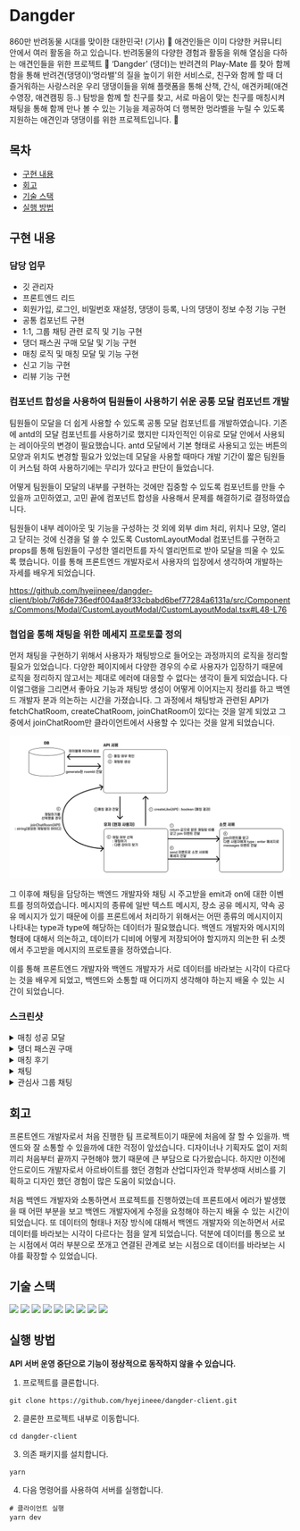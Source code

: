 # Dangder

860만 반려동물 시대를 맞이한 대한민국! (기사) 🐶 애견인들은 이미 다양한 커뮤니티 안에서 여러 활동을 하고 있습니다. 반려동물의 다양한 경험과 활동을 위해 열심을 다하는 애견인들을 위한 프로젝트 🐾 ‘Dangder’ (댕더)는 반려견의 Play-Mate 를 찾아 함께함을 통해 반려견(댕댕이)‘멍라밸'의 질을 높이기 위한 서비스로, 친구와 함께 할 때 더 즐거워하는 사랑스러운 우리 댕댕이들을 위해 플랫폼을 통해 산책, 간식, 애견카페(애견수영장, 애견캠핑 등..) 탐방을 함께 할 친구를 찾고, 서로 마음이 맞는 친구를 매칭시켜 채팅을 통해 함께 만나 볼 수 있는 기능을 제공하여 더 행복한 멍라벨을 누릴 수 있도록 지원하는 애견인과 댕댕이를 위한 프로젝트입니다. 🦴

## 목차
- [구현 내용](#1)
- [회고](#2)
- [기술 스택](#3)
- [실행 방법](#4)

## 구현 내용 <a id="1"></a>

### 담당 업무 
- 깃 관리자 
- 프론트엔드 리드 
- 회원가입, 로그인, 비밀번호 재설정, 댕댕이 등록, 나의 댕댕이 정보 수정 기능 구현
- 공통 컴포넌트 구현 
- 1:1, 그룹 채팅 관련 로직 및 기능 구현
- 댕더 패스권 구매 모달 및 기능 구현 
- 매칭 로직 및 매칭 모달 및 기능 구현
- 신고 기능 구현
- 리뷰 기능 구현

### 컴포넌트 합성을 사용하여 팀원들이 사용하기 쉬운 공통 모달 컴포넌트 개발

팀원들이 모달을 더 쉽게 사용할 수 있도록 공통 모달 컴포넌트를 개발하였습니다. 기존에 antd의 모달 컴포넌트를 사용하기로 했지만 디자인적인 이유로 모달 안에서 사용되는 레이아웃의 변경이 필요했습니다. antd 모달에서 기본 형태로 사용되고 있는 버튼의 모양과 위치도 변경할 필요가 있었는데 모달을 사용할 때마다 개발 기간이 짧은 팀원들이 커스텀 하여 사용하기에는 무리가 있다고 판단이 들었습니다.

어떻게 팀원들이 모달의 내부를 구현하는 것에만 집중할 수 있도록 컴포넌트를 만들 수 있을까 고민하였고, 고민 끝에 컴포넌트 합성을 사용해서 문제를 해결하기로 결정하였습니다. 

팀원들이 내부 레이아웃 및 기능을 구성하는 것 외에 외부 dim 처리, 위치나 모양, 열리고 닫히는 것에 신경을 덜 쓸 수 있도록 CustomLayoutModal 컴포넌트를 구현하고 props를 통해 팀원들이 구성한 엘리먼트를 자식 엘리먼트로 받아 모달을 띄울 수 있도록 했습니다. 이를 통해 프론트엔드 개발자로서 사용자의 입장에서 생각하여 개발하는 자세를 배우게 되었습니다. 

https://github.com/hyejineee/dangder-client/blob/7d6de736edf004aa8f33cbabd6bef77284a6131a/src/Components/Commons/Modal/CustomLayoutModal/CustomLayoutModal.tsx#L48-L76



### 협업을 통해 채팅을 위한 메세지 프로토콜 정의

먼저 채팅을 구현하기 위해서 사용자가 채팅방으로 들어오는 과정까지의 로직을 정리할 필요가 있었습니다. 다양한 페이지에서 다양한 경우의 수로 사용자가 입장하기 때문에 로직을 정리하지 않고서는 제대로 에러에 대응할 수 없다는 생각이 들게 되었습니다. 다이얼그램을 그리면서 좋아요 기능과 채팅방 생성이 어떻게 이어지는지 정리를 하고 백엔드 개발자 분과 의논하는 시간을 가졌습니다. 그 과정에서 채팅방과 관련된 API가 fetchChatRoom, createChatRoom, joinChatRoom이 있다는 것을 알게 되었고 그 중에서 joinChatRoom만 클라이언트에서 사용할 수 있다는 것을 알게 되었습니다. 

![](./images/diagram.png)

그 이후에 채팅을 담당하는 백엔드 개발자와 채팅 시 주고받을 emit과 on에 대한 이벤트를 정의하였습니다. 메시지의 종류에 일반 텍스트 메시지, 장소 공유 메시지, 약속 공유 메시지가 있기 때문에 이를 프론트에서 처리하기 위해서는 어떤 종류의 메시지이지 나타내는 type과 type에 해당하는 데이터가 필요했습니다. 백엔드 개발자와 메시지의 형태에 대해서 의논하고, 데이터가 디비에 어떻게 저장되어야 할지까지 의논한 뒤 소켓에서 주고받을 메시지의 프로토콜을 정하였습니다. 

이를 통해 프론트엔드 개발자와 백엔드 개발자가 서로 데이터를 바라보는 시각이 다르다는 것을 배우게 되었고, 백엔드와 소통할 때 어디까지 생각해야 하는지 배울 수 있는 시간이 되었습니다.

### 스크린샷
<details>
  <summary>매칭 성공 모달</summary>
    <div markdown="1" style="display : flex;">
       <img src= "https://github.com/hyejineee/dangder-client/blob/master/images/%EB%A7%A4%EC%B9%AD%ED%99%94%EB%A9%B4.gif?raw=true" style="width : 50%"/>
    </div>
</details>

<details>
  <summary>댕더 패스권 구매</summary>
    <div markdown="2" style="display : flex; gap : 8px">
       <img src= "https://github.com/hyejineee/dangder-client/blob/master/images/%EB%8C%95%EB%8D%94%ED%8C%A8%EC%8A%A4%20%EA%B5%AC%EB%A7%A41.gif?raw=true" style="flex:1; width : 50%"/>
    <img src="https://github.com/hyejineee/dangder-client/blob/master/images/%EB%8C%95%EB%8D%94%ED%8C%A8%EC%8A%A4%20%EA%B5%AC%EB%A7%A42.gif?raw=true" style="flex:1; width : 50%"/>
    </div>
</details>

<details>
  <summary>매칭 후기</summary>
    <div markdown="1">
      <img src= "https://github.com/hyejineee/dangder-client/blob/master/images/%EB%A6%AC%EB%B7%B0%20%EB%82%A8%EA%B8%B0%EA%B8%B0.gif?raw=true" style="width : 50%"/>
    </div>
</details>


<details>
  <summary>채팅</summary>
    <div markdown="1">
       <img src= "https://github.com/hyejineee/dangder-client/blob/master/images/%EC%B1%84%ED%8C%85%ED%99%94%EB%A9%B4.gif?raw=true" style="width : 50%"/>
    </div>
</details>

<details>
  <summary>관심사 그룹 채팅</summary>
    <div markdown="1" style="display:flex; gap:8px">
       <img src= "https://github.com/hyejineee/dangder-client/blob/master/images/%EA%B7%B8%EB%A3%B9%EC%B1%84%ED%8C%85.gif?raw=true" style="width : 50%; flex:1"/>
        <img src= "https://github.com/hyejineee/dangder-client/blob/master/images/%EA%B7%B8%EB%A3%B9%EC%B1%84%ED%8C%85%205%EB%B6%84%20%EC%8B%9C%EA%B0%84%EC%A0%9C%ED%95%9C.gif?raw=true" style="width : 50%; flex:1"/>
    </div>
</details>

## 회고 <a id="2"></a>

프론트엔드 개발자로서 처음 진행한 팀 프로젝트이기 때문에 처음에 잘 할 수 있을까. 백엔드와 잘 소통할 수 있을까에 대한 걱정이 앞섰습니다. 디자이너나 기획자도 없이 저희끼리 처음부터 끝까지 구현해야 했기 때문에 큰 부담으로 다가왔습니다. 하지만 이전에 안드로이드 개발자로서 아르바이트를 했던 경험과 산업디자인과 학부생때 서비스를 기획하고 디자인 했던 경험이 많은 도움이 되었습니다. 

처음 백엔드 개발자와 소통하면서 프로젝트를 진행하였는데 프론트에서 에러가 발생했을 때 어떤 부분을 보고 백엔드 개발자에게 수정을 요청해야 하는지 배울 수 있는 시간이 되었습니다. 또 데이터의 형태나 저장 방식에 대해서 백엔드 개발자와 의논하면서 서로 데이터를 바라보는 시각이 다르다는 점을 알게 되었습니다. 덕분에 데이터를 통으로 보는 시점에서 여러 부분으로 쪼개고 연결된 관계로 보는 시점으로 데이터를 바라보는 시야를 확장할 수 있었습니다.

## 기술 스택 <a id="3"></a>

<img src="https://img.shields.io/badge/React-61DAFB?style=for-the-badge&logo=React&logoColor=white" > <img src="https://img.shields.io/badge/Next.js-000000?style=for-the-badge&logo=Next.js&logoColor=white" > <img src="https://img.shields.io/badge/TypeScript-3178C6?style=for-the-badge&logo=TypeScript&logoColor=white" > <img src="https://img.shields.io/badge/emotion-FE5196?style=for-the-badge&components&logoColor=white" >  <img src="https://img.shields.io/badge/Apollo GraphQL-311C87?style=for-the-badge&logo=Apollo GraphQL&logoColor=white" > <img src="https://img.shields.io/badge/GraphQL-E10098?style=for-the-badge&logo=GraphQL&logoColor=white" > <img src="https://img.shields.io/badge/Socket.io-010101?style=for-the-badge&logo=Socket.io&logoColor=white" >  <img src="https://img.shields.io/badge/Amazon EC2-FF9900?style=for-the-badge&logo=Amazon EC2&logoColor=white" > <img src="https://img.shields.io/badge/Docker-2496ED?style=for-the-badge&logo=Docker&logoColor=white" >

## 실행 방법 <a id="4"></a>
**API 서버 운영 중단으로 기능이 정상적으로 동작하지 않을 수 있습니다.**

1. 프로젝트를 클론합니다.
```
git clone https://github.com/hyejineee/dangder-client.git
```
2. 클론한 프로젝트 내부로 이동합니다. 
```
cd dangder-client
```
3. 의존 패키지를 설치합니다. 
```
yarn
```
4. 다음 명령어를 사용하여 서버를 실행합니다.
```
# 클라이언트 실행
yarn dev 
```
